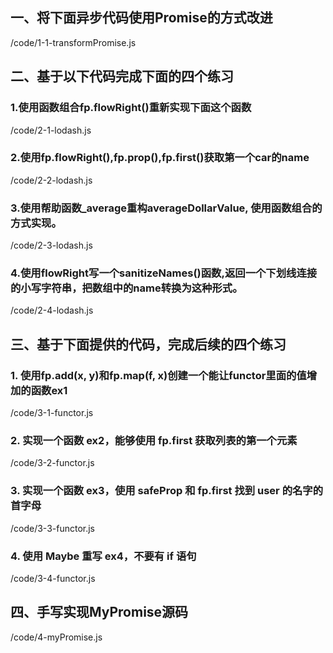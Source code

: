 ## 一、将下面异步代码使用Promise的方式改进
/code/1-1-transformPromise.js

## 二、基于以下代码完成下面的四个练习
### 1.使用函数组合fp.flowRight()重新实现下面这个函数
/code/2-1-lodash.js
### 2.使用fp.flowRight(),fp.prop(),fp.first()获取第一个car的name
/code/2-2-lodash.js
### 3.使用帮助函数_average重构averageDollarValue, 使用函数组合的方式实现。
/code/2-3-lodash.js
### 4.使用flowRight写一个sanitizeNames()函数,返回一个下划线连接的小写字符串，把数组中的name转换为这种形式。
/code/2-4-lodash.js

## 三、基于下面提供的代码，完成后续的四个练习
### 1. 使用fp.add(x, y)和fp.map(f, x)创建一个能让functor里面的值增加的函数ex1
/code/3-1-functor.js
### 2. 实现一个函数 ex2，能够使用 fp.first 获取列表的第一个元素
/code/3-2-functor.js
### 3. 实现一个函数 ex3，使用 safeProp 和 fp.first 找到 user 的名字的首字母
/code/3-3-functor.js
### 4. 使用 Maybe 重写 ex4，不要有 if 语句
/code/3-4-functor.js

## 四、手写实现MyPromise源码
/code/4-myPromise.js
